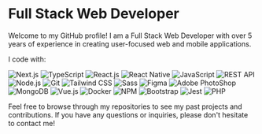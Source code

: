 # Full Stack Web Developer

Welcome to my GitHub profile! I am a Full Stack Web Developer with over 5 years of experience in creating user-focused web and mobile applications.

I code with:

![Next.js](https://img.shields.io/badge/-Next.js-black?style=flat-square&logo=next.js)
![TypeScript](https://img.shields.io/badge/-TypeScript-007ACC?style=flat-square&logo=typescript&logoColor=white)
![React.js](https://img.shields.io/badge/-React.js-61DAFB?style=flat-square&logo=react&logoColor=white)
![React Native](https://img.shields.io/badge/-React%20Native-61DAFB?style=flat-square&logo=react&logoColor=white)
![JavaScript](https://img.shields.io/badge/-JavaScript-F7DF1E?style=flat-square&logo=javascript&logoColor=black)
![REST API](https://img.shields.io/badge/-REST%20API-005571?style=flat-square)
![Node.js](https://img.shields.io/badge/-Node.js-339933?style=flat-square&logo=node.js&logoColor=white)
![Git](https://img.shields.io/badge/-Git-F05032?style=flat-square&logo=git&logoColor=white)
![Tailwind CSS](https://img.shields.io/badge/-Tailwind%20CSS-38B2AC?style=flat-square&logo=tailwind-css&logoColor=white)
![Sass](https://img.shields.io/badge/-Sass-CC6699?style=flat-square&logo=sass&logoColor=white)
![Figma](https://img.shields.io/badge/-Figma-F24E1E?style=flat-square&logo=figma&logoColor=white)
![Adobe PhotoShop](https://img.shields.io/badge/-Adobe%20PhotoShop-31A8FF?style=flat-square&logo=adobe-photoshop&logoColor=white)
![MongoDB](https://img.shields.io/badge/-MongoDB-47A248?style=flat-square&logo=mongodb&logoColor=white)
![Vue.js](https://img.shields.io/badge/-Vue.js-4FC08D?style=flat-square&logo=vue.js&logoColor=white)
![Docker](https://img.shields.io/badge/-Docker-2496ED?style=flat-square&logo=docker&logoColor=white)
![NPM](https://img.shields.io/badge/-NPM-CB3837?style=flat-square&logo=npm&logoColor=white)
![Bootstrap](https://img.shields.io/badge/-Bootstrap-563D7C?style=flat-square&logo=bootstrap&logoColor=white)
![Jest](https://img.shields.io/badge/-Jest-C21325?style=flat-square&logo=jest&logoColor=white)
![PHP](https://img.shields.io/badge/-PHP-black?style=flat-square&logo=php)


Feel free to browse through my repositories to see my past projects and contributions. If you have any questions or inquiries, please don't hesitate to contact me!
